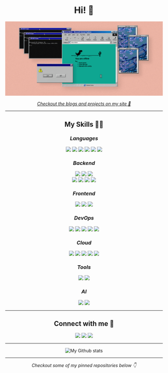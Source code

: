 <div align="center">
  <h1>Hi! 👋</h1>
</div>

![banner image](/gh-banner.png)

<div align="center">
  
  [_Checkout the blogs and projects on my site 🚀_](https://www.abhishekarya.com/)  
  
</div>

---
<div align="center">
  <h2> My Skills 👨‍💻</h2>
  
  <h3><i>Languages</i></h3>
<span>
<img src="https://img.shields.io/badge/-C-A8B9CC?logo=C&logoColor=white&style=for-the-badge"/>
<img src="https://img.shields.io/badge/-C++-00599C?logo=Cplusplus&logoColor=white&style=for-the-badge"/>
<img src="https://img.shields.io/badge/-Python-3776AB?logo=python&logoColor=white&style=for-the-badge"/>
<img src="https://img.shields.io/badge/-Java-F79918?logo=openjdk&logoColor=white&style=for-the-badge"/>
<img src="https://img.shields.io/badge/-Go-00ADD8?logo=go&logoColor=white&style=for-the-badge"/>  
<img src="https://img.shields.io/badge/-TypeScript-3178C6?logo=typescript&logoColor=white&style=for-the-badge"/>
</span>

<h3><i>Backend</i></h3>

<div>
  <img src="https://img.shields.io/badge/-Spring Boot-6DB33F?logo=springboot&logoColor=white&style=for-the-badge"/>
  <img src="https://img.shields.io/badge/-FastAPI-009688?logo=FastAPI&logoColor=white&style=for-the-badge"/>
  <img src="https://img.shields.io/badge/-Flask-000000?logo=Flask&logoColor=white&style=for-the-badge"/>
  </div>
  <div>
   <img src="https://img.shields.io/badge/-MySQL-4479A1?logo=mysql&logoColor=white&style=for-the-badge"/>
   <img src="https://img.shields.io/badge/-MongoDB-47A248?logo=mongodb&logoColor=white&style=for-the-badge"/>
   <img src="https://img.shields.io/badge/-Redis-DC382D?logo=redis&logoColor=white&style=for-the-badge"/>
    <img src="https://img.shields.io/badge/-Kafka-231F20?logo=apache-kafka&logoColor=white&style=for-the-badge"/>
  </div>

<h3><i>Frontend</i></h3>

<div>
   <img src="https://img.shields.io/badge/-React-61DAFB?logo=react&logoColor=white&style=for-the-badge"/>
  <img src="https://img.shields.io/badge/-Next-000000?logo=next.js&logoColor=white&style=for-the-badge"/>
  <img src="https://img.shields.io/badge/-Hugo-FF4088?logo=hugo&logoColor=white&style=for-the-badge"/>
</div>
  
<h3><i>DevOps</i></h3>
<span>
 <img src="https://img.shields.io/badge/-Linux-FCC624?logo=Linux&logoColor=white&style=for-the-badge"/>
  <img src="https://img.shields.io/badge/-Docker-2496ED?logo=docker&logoColor=white&style=for-the-badge"/>
  <img src="https://img.shields.io/badge/-Kubernetes-326CE5?logo=kubernetes&logoColor=white&style=for-the-badge"/>
   <img src="https://img.shields.io/badge/-Jenkins-D24939?logo=jenkins&logoColor=white&style=for-the-badge"/>
  <img src="https://img.shields.io/badge/-GitHub%20Actions-2088FF?logo=githubactions&logoColor=white&style=for-the-badge"/>
</span>

<h3><i>Cloud</i></h3>
<span>
  <img src="https://img.shields.io/badge/-GCP-4285F4?logo=google-cloud&logoColor=white&style=for-the-badge"/>
  <img src="https://img.shields.io/badge/-AWS-232F3E?logo=amazonwebservices&logoColor=white&style=for-the-badge"/>
  <img src="https://img.shields.io/badge/Azure-0078D4?logo=microsoftazure&logoColor=white&style=for-the-badge"/>
  <img src="https://img.shields.io/badge/-Heroku-430098?logo=heroku&logoColor=white&style=for-the-badge"/>
  <img src="https://img.shields.io/badge/-Netlify-00C7B7?logo=netlify&logoColor=white&style=for-the-badge"/>
</span>

<h3><i>Tools</i></h3>
<span>
  <img src="https://img.shields.io/badge/-Git-F05032?logo=git&logoColor=white&style=for-the-badge"/>
  <img src="https://img.shields.io/badge/-BASH-4EAA25?logo=gnubash&logoColor=white&style=for-the-badge"/>
</span>

<h3><i>AI</i></h3>
<span>
  <img src="https://img.shields.io/badge/-Ollama-000000?logo=ollama&logoColor=white&style=for-the-badge"/>
  <img src="https://img.shields.io/badge/-Github%20Copilot-222222?logo=githubcopilot&logoColor=white&style=for-the-badge"/>
</span>

  </div>

---
<div align="center">
  <h2> Connect with me 🔗</h2>
  <span>
    <a href="https://www.abhishekarya.com/"> <img src="https://img.shields.io/badge/-Website-4285F4?logo=googlechrome&logoColor=white&style=for-the-badge"/></a>
    <a href="mailto:abhishekarya102@gmail.com"> <img src="https://img.shields.io/badge/-EMail-EA4335?logo=gmail&logoColor=white&style=for-the-badge"/></a>
    <a href="https://www.linkedin.com/in/abhishekarya-1/"><img src="https://img.shields.io/badge/-LinkedIn-0A66C2?logo=linkedin&logoColor=white&style=for-the-badge"/></a>
  </span>
  
---

![My Github stats](https://github-readme-stats.vercel.app/api?username=abhishekarya1&count_private=true&show_icons=true&bg_color=F5B9A8&hide_border=true&border_radius=0&title_color=0FA691&icon_color=0FA691)

---  
  
_Checkout some of my pinned repositories below 👇_
